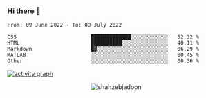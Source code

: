 ### Hi there 👋

<!--START_SECTION:waka-->

```text
From: 09 June 2022 - To: 09 July 2022

CSS                        █████████████░░░░░░░░░░░░   52.32 %
HTML                       ██████████░░░░░░░░░░░░░░░   40.11 %
Markdown                   █▓░░░░░░░░░░░░░░░░░░░░░░░   06.29 %
MATLAB                     ░░░░░░░░░░░░░░░░░░░░░░░░░   00.45 %
Other                      ░░░░░░░░░░░░░░░░░░░░░░░░░   00.36 %
```

<!--END_SECTION:waka-->

<!--
For more information regarding WakaTime, go to https://github.com/athul/waka-readme#new-to-wakatime
-->

[![activity graph](https://activity-graph.herokuapp.com/graph?username=shahzeb-jadoon&custom_title=Shahzeb's%20Activity%20Graph&theme=github-light&hide_border=true)](https://github.com/ashutosh00710/github-readme-activity-graph)

<p align="center"> <img src="https://github-readme-stats.vercel.app/api?username=shahzeb-jadoon&show_icons=true&theme=dracula" alt="shahzebjadoon" />

<!--
**shahzeb-jadoon/shahzeb-jadoon** is a ✨ _special_ ✨ repository because its `README.md` (this file) appears on your GitHub profile.

Here are some ideas to get you started:

- 🔭 I’m currently working on ...
- 🌱 I’m currently learning ...
- 👯 I’m looking to collaborate on ...
- 🤔 I’m looking for help with ...
- 💬 Ask me about ...
- 📫 How to reach me: ...
- 😄 Pronouns: ...
- ⚡ Fun fact: ...
-->
